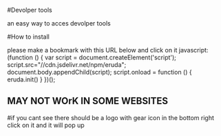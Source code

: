 #Devolper tools

an easy way to acces devolper tools 


#How to install

please make a bookmark with this URL below and click on it
javascript:(function () { var script = document.createElement('script'); script.src="//cdn.jsdelivr.net/npm/eruda"; document.body.appendChild(script); script.onload = function () { eruda.init() } })();


## MAY NOT WOrK IN SOME WEBSITES

#if you cant see there should be a logo with gear icon in the bottom right click on it and it will pop up
